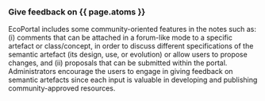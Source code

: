 ### Give feedback on {{ page.atoms }}
EcoPortal includes some community-oriented features in the notes such as: (i) comments that can be attached in a forum-like mode to a specific artefact or class/concept, in order to discuss different specifications of the semantic artefact (its design, use, or evolution) or allow users to propose changes, and (ii) proposals that can be submitted within the portal.
Administrators encourage the users to engage in giving feedback on semantic artefacts since each input is valuable in developing and publishing community-approved resources.

